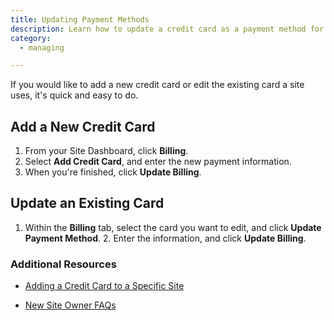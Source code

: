 ```yaml
---
title: Updating Payment Methods
description: Learn how to update a credit card as a payment method for your site.
category:
  - managing

---
```


If you would like to add a new credit card or edit the existing card a site uses, it's quick and easy to do.


## Add a New Credit Card

1. From your Site Dashboard, click  **Billing**.
2. Select **Add Credit Card**, and enter the new payment information.
3. When you're finished, click **Update Billing**.


## Update an Existing Card

1. Within the **Billing** tab, select the card you want to edit, and click **Update Payment Method**.   2. Enter the information, and click **Update Billing**.


### Additional Resources

- [Adding a Credit Card to a Specific Site](/source/docs/articles/sites/settings/add-a-credit-card-to-a-site#add-a-credit-card-to-a-specific-site)

- [New Site Owner FAQs](/source/docs/articles/sites/new-site-owner)
